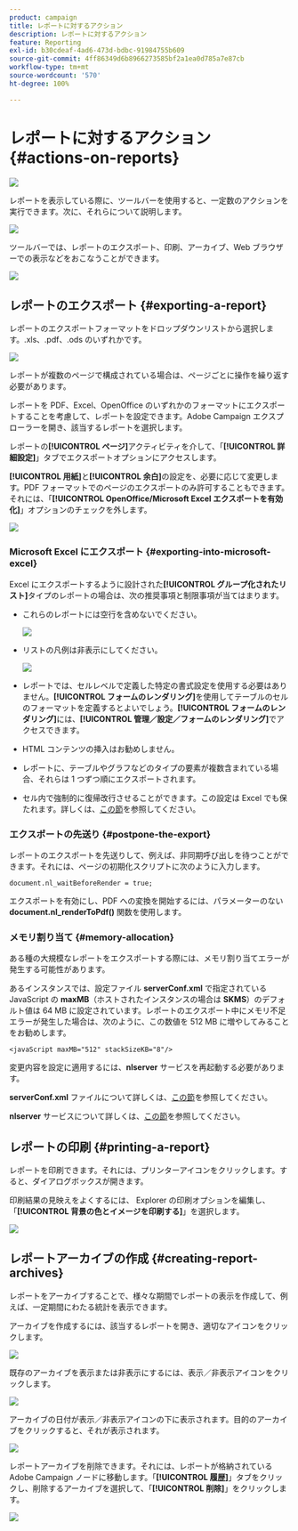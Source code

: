 ```yaml
---
product: campaign
title: レポートに対するアクション
description: レポートに対するアクション
feature: Reporting
exl-id: b30cdeaf-4ad6-473d-bdbc-91984755b609
source-git-commit: 4ff86349d6b8966273585bf2a1ea0d785a7e87cb
workflow-type: tm+mt
source-wordcount: '570'
ht-degree: 100%

---
```


# レポートに対するアクション{#actions-on-reports}

![](../../assets/common.svg)

レポートを表示している際に、ツールバーを使用すると、一定数のアクションを実行できます。次に、それらについて説明します。

![](assets/s_ncs_advuser_report_wizard_2.png)

ツールバーでは、レポートのエクスポート、印刷、アーカイブ、Web ブラウザーでの表示などをおこなうことができます。

![](assets/s_ncs_advuser_report_wizard_04.png)

## レポートのエクスポート {#exporting-a-report}

レポートのエクスポートフォーマットをドロップダウンリストから選択します。.xls、.pdf、.ods のいずれかです。

![](assets/s_ncs_advuser_report_wizard_06.png)

レポートが複数のページで構成されている場合は、ページごとに操作を繰り返す必要があります。

レポートを PDF、Excel、OpenOffice のいずれかのフォーマットにエクスポートすることを考慮して、レポートを設定できます。Adobe Campaign エクスプローラーを開き、該当するレポートを選択します。

レポートの&#x200B;**[!UICONTROL ページ]**&#x200B;アクティビティを介して、「**[!UICONTROL 詳細設定]**」タブでエクスポートオプションにアクセスします。

**[!UICONTROL 用紙]**&#x200B;と&#x200B;**[!UICONTROL 余白]**&#x200B;の設定を、必要に応じて変更します。PDF フォーマットでのページのエクスポートのみ許可することもできます。それには、「**[!UICONTROL OpenOffice/Microsoft Excel エクスポートを有効化]**」オプションのチェックを外します。

![](assets/s_ncs_advuser_report_wizard_021.png)

### Microsoft Excel にエクスポート {#exporting-into-microsoft-excel}

Excel にエクスポートするように設計された&#x200B;**[!UICONTROL グループ化されたリスト]**&#x200B;タイプのレポートの場合は、次の推奨事項と制限事項が当てはまります。

* これらのレポートには空行を含めないでください。

   ![](assets/export_limitations_remove_empty_line.png)

* リストの凡例は非表示にしてください。

   ![](assets/export_limitations_hide_label.png)

* レポートでは、セルレベルで定義した特定の書式設定を使用する必要はありません。**[!UICONTROL フォームのレンダリング]**&#x200B;を使用してテーブルのセルのフォーマットを定義するとよいでしょう。**[!UICONTROL フォームのレンダリング]**&#x200B;には、**[!UICONTROL 管理／設定／フォームのレンダリング]**&#x200B;でアクセスできます。
* HTML コンテンツの挿入はお勧めしません。
* レポートに、テーブルやグラフなどのタイプの要素が複数含まれている場合、それらは 1 つずつ順にエクスポートされます。
* セル内で強制的に復帰改行させることができます。この設定は Excel でも保たれます。詳しくは、[この節](../../reporting/using/creating-a-table.md#defining-cell-format)を参照してください。

### エクスポートの先送り {#postpone-the-export}

レポートのエクスポートを先送りして、例えば、非同期呼び出しを待つことができます。それには、ページの初期化スクリプトに次のように入力します。

```
document.nl_waitBeforeRender = true;
```

エクスポートを有効にし、PDF への変換を開始するには、パラメーターのない **document.nl_renderToPdf()** 関数を使用します。

### メモリ割り当て {#memory-allocation}

ある種の大規模なレポートをエクスポートする際には、メモリ割り当てエラーが発生する可能性があります。

あるインスタンスでは、設定ファイル **serverConf.xml** で指定されている JavaScript の **maxMB**（ホストされたインスタンスの場合は **SKMS**）のデフォルト値は 64 MB に設定されています。レポートのエクスポート中にメモリ不足エラーが発生した場合は、次のように、この数値を 512 MB に増やしてみることをお勧めします。

```
<javaScript maxMB="512" stackSizeKB="8"/>
```

変更内容を設定に適用するには、**nlserver** サービスを再起動する必要があります。

**serverConf.xml** ファイルについて詳しくは、[この節](../../production/using/configuration-principle.md)を参照してください。

**nlserver** サービスについて詳しくは、[この節](../../production/using/administration.md)を参照してください。

## レポートの印刷 {#printing-a-report}

レポートを印刷できます。それには、プリンターアイコンをクリックします。すると、ダイアログボックスが開きます。

印刷結果の見映えをよくするには、 Explorer の印刷オプションを編集し、「**[!UICONTROL 背景の色とイメージを印刷する]**」を選択します。

![](assets/s_ncs_advuser_report_print_options.png)

## レポートアーカイブの作成 {#creating-report-archives}

レポートをアーカイブすることで、様々な期間でレポートの表示を作成して、例えば、一定期間にわたる統計を表示できます。

アーカイブを作成するには、該当するレポートを開き、適切なアイコンをクリックします。

![](assets/s_ncs_advuser_report_wizard_07.png)

既存のアーカイブを表示または非表示にするには、表示／非表示アイコンをクリックします。

![](assets/s_ncs_advuser_report_history_06.png)

アーカイブの日付が表示／非表示アイコンの下に表示されます。目的のアーカイブをクリックすると、それが表示されます。

![](assets/s_ncs_advuser_report_history_04.png)

レポートアーカイブを削除できます。それには、レポートが格納されている Adobe Campaign ノードに移動します。「**[!UICONTROL 履歴]**」タブをクリックし、削除するアーカイブを選択して、「**[!UICONTROL 削除]**」をクリックします。

![](assets/s_ncs_advuser_report_history_01.png)
